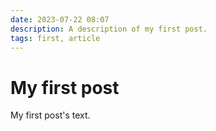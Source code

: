 ```yaml
---
date: 2023-07-22 08:07
description: A description of my first post.
tags: first, article
---
```

# My first post

My first post's text.
